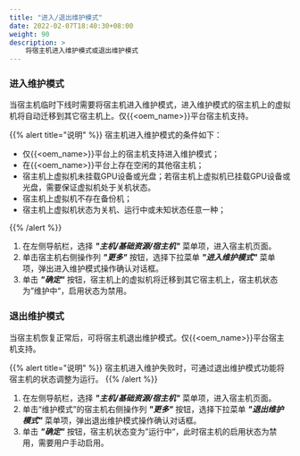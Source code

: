 ```yaml
---
title: "进入/退出维护模式"
date: 2022-02-07T18:40:30+08:00
weight: 90
description: >
    将宿主机进入维护模式或退出维护模式
---
```


### 进入维护模式

当宿主机临时下线时需要将宿主机进入维护模式，进入维护模式的宿主机上的虚拟机将自动迁移到其它宿主机上。仅{{<oem_name>}}平台宿主机支持。

{{% alert title="说明" %}}
宿主机进入维护模式的条件如下：

- 仅{{<oem_name>}}平台上的宿主机支持进入维护模式；
- 在{{<oem_name>}}平台上存在空闲的其他宿主机；
- 宿主机上虚拟机未挂载GPU设备或光盘；若宿主机上虚拟机已挂载GPU设备或光盘，需要保证虚拟机处于关机状态。
- 宿主机上虚拟机不存在备份机；
- 宿主机上虚拟机状态为关机、运行中或未知状态任意一种；

{{% /alert %}}

1. 在左侧导航栏，选择 **_"主机/基础资源/宿主机"_** 菜单项，进入宿主机页面。
2. 单击宿主机右侧操作列 **_"更多"_** 按钮，选择下拉菜单 **_"进入维护模式"_** 菜单项，弹出进入维护模式操作确认对话框。
3. 单击 **_"确定"_** 按钮，宿主机上的虚拟机将迁移到其它宿主机上，宿主机状态为”维护中“，启用状态为禁用。

### 退出维护模式

当宿主机恢复正常后，可将宿主机退出维护模式。仅{{<oem_name>}}平台宿主机支持。

{{% alert title="说明" %}}
宿主机进入维护失败时，可通过退出维护模式功能将宿主机的状态调整为运行。
{{% /alert %}}

1. 在左侧导航栏，选择 **_"主机/基础资源/宿主机"_** 菜单项，进入宿主机页面。
2. 单击“维护模式”的宿主机右侧操作列 **_"更多"_** 按钮，选择下拉菜单 **_"退出维护模式"_** 菜单项，弹出退出维护模式操作确认对话框。
3. 单击 **_"确定"_** 按钮，宿主机状态变为”运行中“，此时宿主机的启用状态为禁用，需要用户手动启用。